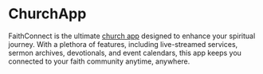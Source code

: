 # ChurchApp
FaithConnect is the ultimate [church app](https://instantchurchapp.com/) designed to enhance your spiritual journey. With a plethora of features, including live-streamed services, sermon archives, devotionals, and event calendars, this app keeps you connected to your faith community anytime, anywhere.
